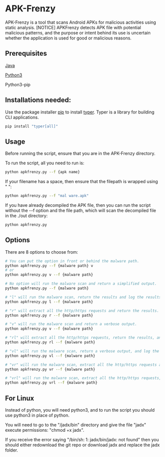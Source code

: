 # APK-Frenzy

APK-Frenzy is a tool that scans Android APKs for malicious activities using static analysis.
[NOTICE] APKFrenzy detects APK file with potential malicious patterns, and the purpose or intent behind its use is uncertain whether the application is used for good or malicious reasons.

## Prerequisites
[Java](https://www.java.com/download/ie_manual.jsp)

[Python3](https://www.python.org/downloads/)

Python3-pip

## Installations needed:

Use the package installer [pip](https://pip.pypa.io/en/stable/) to install [typer](https://typer.tiangolo.com/). Typer is a library for building CLI applications.

```bash
pip install "typer[all]"
```

## Usage

Before running the script, ensure that you are in the APK-Frenzy directory.

To run the script, all you need to run is:
```bash
python apkfrenzy.py --f {apk name}
```

If your filename has a space, then ensure that the filepath is wrapped using " ":
```bash
python apkfrenzy.py --f "mal ware.apk"
```

If you have already decompiled the APK file, then you can run the script without the --f option and the file path, which will scan the decompiled file in the ./out directory:
```bash
python apkfrenzy.py
```

## Options

There are 8 options to choose from:

```bash
# You can put the option in front or behind the malware path.
python apkfrenzy.py --f {malware path} v
# or
python apkfrenzy.py v --f {malware path}

# No option will run the malware scan and return a simplified output.
python apkfrenzy.py --f {malware path}

# "l" will run the malware scan, return the results and log the results to a file.
python apkfrenzy.py l --f {malware path}

# "r" will extract all the http/https requests and return the results.
python apkfrenzy.py r --f {malware path}

# "v" will run the malware scan and return a verbose output.
python apkfrenzy.py v --f {malware path}

# "rl" will extract all the http/https requests, return the results, and log the results to a file.
python apkfrenzy.py rl --f {malware path}

# "vl" will run the malware scan, return a verbose output, and log the results to a file.
python apkfrenzy.py vl --f {malware path}

# "vr" will run the malware scan, extract all the http/https requests and return a verbose output.
python apkfrenzy.py vr --f {malware path}

# "vrl" will run the malware scan, extract all the http/https requests, return a verbose output, and log the results to a file.
python apkfrenzy.py vrl --f {malware path}
```

## For Linux
Instead of python, you will need python3, and to run the script you should use python3 in place of python.

You will need to go to the "/jadx/bin" directory and give the file "jadx" execute permissions:
"chmod +x jadx".

If you receive the error saying "/bin/sh: 1: jadx/bin/jadx: not found" then you should either redownload the git repo or download jadx and replace the jadx folder.
